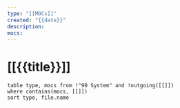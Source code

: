 ```yaml
---
type: "[[MOCs]]"
created: "{{date}}"
description: 
mocs:
---
```

# [[{{title}}]]

```dataview
table type, mocs from !"90 System" and !outgoing([[]])
where contains(mocs, [[]])
sort type, file.name
```

